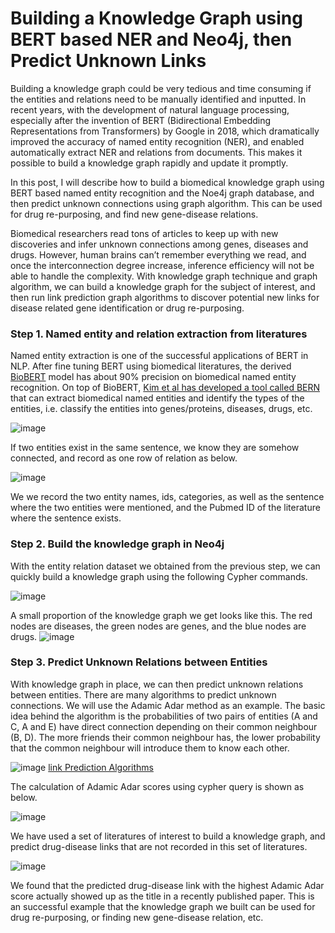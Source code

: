 # Building a Knowledge Graph using BERT based NER and Neo4j, then Predict Unknown Links

Building a knowledge graph could be very tedious and time consuming if the entities and relations need to be manually identified and inputted. In recent years, with the development of natural language processing, especially after the invention of BERT (Bidirectional Embedding Representations from Transformers) by Google in 2018, which dramatically improved the accuracy of named entity recognition (NER), and enabled automatically extract NER and relations from documents. This makes it possible to build a knowledge graph rapidly and update it promptly.

In this post, I will describe how to build a biomedical knowledge graph using BERT based named entity recognition and the Noe4j graph database, and then predict unknown connections using graph algorithm. This can be used for drug re-purposing, and find new gene-disease relations.

Biomedical researchers read tons of articles to keep up with new discoveries and infer unknown connections among genes, diseases and drugs. However, human brains can’t remember everything we read, and once the interconnection degree increase, inference efficiency will not be able to handle the complexity. With knowledge graph technique and graph algorithm, we can build a knowledge graph for the subject of interest, and then run link prediction graph algorithms to discover potential new links for disease related gene identification or drug re-purposing.

### Step 1. Named entity and relation extraction from literatures
Named entity extraction is one of the successful applications of BERT in NLP. After fine tuning BERT using biomedical literatures, the derived [BioBERT](https://academic.oup.com/bioinformatics/article/36/4/1234/5566506) model has about 90% precision on biomedical named entity recognition. On top of BioBERT, [Kim et al has developed a tool called BERN](https://bern.korea.ac.kr/) that can extract biomedical named entities and identify the types of the entities, i.e. classify the entities into genes/proteins, diseases, drugs, etc.

![image](https://user-images.githubusercontent.com/44976640/76154020-e4518800-609a-11ea-8249-b250ac6e31fa.png)

If two entities exist in the same sentence, we know they are somehow connected, and record as one row of relation as below.

![image](https://user-images.githubusercontent.com/44976640/76154222-6abb9900-609e-11ea-82fc-a5ce98209b3e.png)

We we record the two entity names, ids, categories, as well as the sentence where the two entities were mentioned, and the Pubmed ID of the literature where the sentence exists.

### Step 2. Build the knowledge graph in Neo4j
With the entity relation dataset we obtained from the previous step, we can quickly build a knowledge graph using the following Cypher commands.

![image](https://user-images.githubusercontent.com/44976640/76154365-b66f4200-60a0-11ea-97ea-2ac405733307.png)

A small proportion of the knowledge graph we get looks like this. The red nodes are diseases, the green nodes are genes, and the blue nodes are drugs. 
![image](https://user-images.githubusercontent.com/44976640/76154404-6f358100-60a1-11ea-9f2d-00fdc78f28f1.png)

### Step 3. Predict Unknown Relations between Entities
With knowledge graph in place, we can then predict unknown relations between entities. There are many algorithms to predict unknown connections. We will use the Adamic Adar method as an example. The basic idea behind the algorithm is the probabilities of two pairs of entities (A and C, A and E) have direct connection depending on their common neighbour (B, D).  The more friends their common neighbour has, the lower probability that the common neighbour will introduce them to know each other.

![image](https://user-images.githubusercontent.com/44976640/76154501-149d2480-60a3-11ea-84d3-08a68236cc3e.png)
[link Prediction Algorithms](http://be.amazd.com/link-prediction/)

The calculation of Adamic Adar scores using cypher query is shown as below.

![image](https://user-images.githubusercontent.com/44976640/76154543-a7d65a00-60a3-11ea-9e3a-ea0e43f56a47.png)

We have used a set of literatures of interest to build a knowledge graph, and predict drug-disease links that are not recorded in this set of literatures.

![image](https://user-images.githubusercontent.com/44976640/76154578-495dab80-60a4-11ea-9940-3da32d753dbf.png)

We found that the predicted drug-disease link with the highest Adamic Adar score actually showed up as the title in a recently published paper. This is an successful example that the knowledge graph we built can be used for drug re-purposing, or finding new gene-disease relation, etc.
